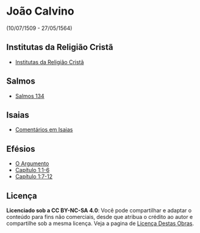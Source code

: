 # João Calvino
(10/07/1509 - 27/05/1564)

## Institutas da Religião Cristã
- [Institutas da Religião Cristã](as-institutas/index.md)

## Salmos
- [Salmos 134](salmo/134.md)

## Isaias
- [Comentários em Isaias](isaias/index.md)

## Efésios
- [O Argumento](efesios/argumento.md)
- [Capítulo 1:1-6](efesios/1.1-6.md)
- [Capítulo 1:7-12](efesios/1.7-12.md)

## Licença
**Licenciado sob a CC BY-NC-SA 4.0**: Você pode compartilhar e adaptar o conteúdo para fins não comerciais, desde que atribua o crédito ao autor e compartilhe sob a mesma licença. Veja a pagina de [Licença Destas Obras](LICENÇA.md).
